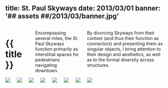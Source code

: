 title: St. Paul Skyways
date: 2013/03/01
banner: '## assets ##/2013/03/banner.jpg'
---

<div class="row container">
    <div class="two columns"></div>
    <div class="eight columns">
        <h1 class="bold">{{ title }}</h1>
        <p data-date="{{ date }}" class="caption"></p>
        <p>Encompassing several miles, the St. Paul Skyways function primarily as interstitial spaces for pedestrians navigating downtown.</p><p>By divorcing Skyways from their context (and thus their function as connectors) and presenting them as singular objects, I bring attention to their design and aesthetics, as well as to the formal diversity across structures.</p>
    </div>
</div>

<div class="row container">
    <div class="two columns"></div>
    <div class="eight columns">
        <img src="## assets ##/2013/03/skyway-10.jpg">
        <img src="## assets ##/2013/03/skyway-4.jpg">
        <img src="## assets ##/2013/03/skyway-2.jpg">
        <img src="## assets ##/2013/03/skyway-1.jpg">
        <img src="## assets ##/2013/03/skyway-5.jpg">
        <img src="## assets ##/2013/03/skyway-3.jpg">
        <img src="## assets ##/2013/03/skyway-9.jpg">
        <img src="## assets ##/2013/03/skyway-6.jpg">
    </div>
</div>
